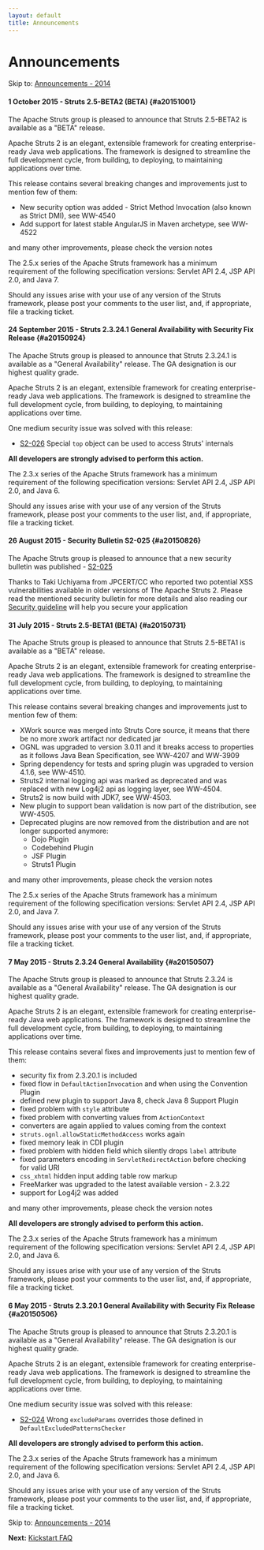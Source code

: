 ```yaml
---
layout: default
title: Announcements
---
```

# Announcements

<p class="pull-right">
  Skip to: <a href="announce-2014.html">Announcements - 2014</a>
</p>

#### 1 October 2015 - Struts 2.5-BETA2 (BETA) {#a20151001}

The Apache Struts group is pleased to announce that Struts 2.5-BETA2 is available as a "BETA" release.

Apache Struts 2 is an elegant, extensible framework for creating enterprise-ready Java web applications.
The framework is designed to streamline the full development cycle, from building, to deploying,
to maintaining applications over time.

This release contains several breaking changes and improvements just to mention few of them:

 - New security option was added - Strict Method Invocation (also known as Strict DMI), see WW-4540
 - Add support for latest stable AngularJS in Maven archetype, see WW-4522   

and many other improvements, please check the version notes

The 2.5.x series of the Apache Struts framework has a minimum requirement of the following specification versions:
Servlet API 2.4, JSP API 2.0, and Java 7.

Should any issues arise with your use of any version of the Struts framework, please post your comments 
to the user list, and, if appropriate, file a tracking ticket.

#### 24 September 2015 - Struts 2.3.24.1 General Availability with Security Fix Release {#a20150924}

The Apache Struts group is pleased to announce that Struts 2.3.24.1 is available as a "General Availability"
release. The GA designation is our highest quality grade.

Apache Struts 2 is an elegant, extensible framework for creating enterprise-ready Java web applications.
The framework is designed to streamline the full development cycle, from building, to deploying,
to maintaining applications over time.

One medium security issue was solved with this release:

  - [S2-026](/docs/s2-026.html)
    Special `top` object can be used to access Struts' internals

**All developers are strongly advised to perform this action.**

The 2.3.x series of the Apache Struts framework has a minimum requirement of the following specification versions:
Servlet API 2.4, JSP API 2.0, and Java 6.

Should any issues arise with your use of any version of the Struts framework,
please post your comments to the user list, and, if appropriate, file a tracking ticket.

#### 26 August 2015 - Security Bulletin S2-025 {#a20150826}

The Apache Struts group is pleased to announce that a new security bulletin was published - 
[S2-025](/docs/s2-025.html)

Thanks to Taki Uchiyama from JPCERT/CC who reported two potential XSS vulnerabilities available 
in older versions of The Apache Struts 2. Please read the mentioned security bulletin for more details
and also reading our [Security guideline](/docs/security.html) will help you secure your application 

#### 31 July 2015 - Struts 2.5-BETA1 (BETA) {#a20150731}

The Apache Struts group is pleased to announce that Struts 2.5-BETA1 is available as a "BETA"
release.

Apache Struts 2 is an elegant, extensible framework for creating enterprise-ready Java web applications.
The framework is designed to streamline the full development cycle, from building, to deploying,
to maintaining applications over time.

This release contains several breaking changes and improvements just to mention few of them:

 - XWork source was merged into Struts Core source, it means that there be no more xwork artifact nor dedicated jar
 - OGNL was upgraded to version 3.0.11 and it breaks access to properties as it follows Java Bean Specification, see WW-4207 and WW-3909
 - Spring dependency for tests and spring plugin was upgraded to version 4.1.6, see WW-4510.
 - Struts2 internal logging api was marked as deprecated and was replaced with new Log4j2 api as logging layer, see WW-4504.
 - Struts2 is now build with JDK7, see WW-4503.
 - New plugin to support bean validation is now part of the distribution, see WW-4505.
 - Deprecated plugins are now removed from the distribution and are not longer supported anymore:
   - Dojo Plugin
   - Codebehind Plugin
   - JSF Plugin
   - Struts1 Plugin

and many other improvements, please check the version notes

The 2.5.x series of the Apache Struts framework has a minimum requirement of the following specification versions:
Servlet API 2.4, JSP API 2.0, and Java 7.

Should any issues arise with your use of any version of the Struts framework,
please post your comments to the user list, and, if appropriate, file a tracking ticket.

#### 7 May 2015 - Struts 2.3.24 General Availability {#a20150507}

The Apache Struts group is pleased to announce that Struts 2.3.24 is available as a "General Availability"
release. The GA designation is our highest quality grade.

Apache Struts 2 is an elegant, extensible framework for creating enterprise-ready Java web applications.
The framework is designed to streamline the full development cycle, from building, to deploying,
to maintaining applications over time.

This release contains several fixes and improvements just to mention few of them:

 - security fix from 2.3.20.1 is included
 - fixed flow in `DefaultActionInvocation` and when using the Convention Plugin
 - defined new plugin to support Java 8, check Java 8 Support Plugin
 - fixed problem with `style` attribute
 - fixed problem with converting values from `ActionContext`
 - converters are again applied to values coming from the context
 - `struts.ognl.allowStaticMethodAccess` works again
 - fixed memory leak in CDI plugin
 - fixed problem with hidden field which silently drops `label` attribute
 - fixed parameters encoding in `ServletRedirectAction` before checking for valid URI
 - `css_xhtml` hidden input adding table row markup
 - FreeMarker was upgraded to the latest available version - 2.3.22
 - support for Log4j2 was added

and many other improvements, please check the version notes

**All developers are strongly advised to perform this action.**

The 2.3.x series of the Apache Struts framework has a minimum requirement of the following specification versions:
Servlet API 2.4, JSP API 2.0, and Java 6.

Should any issues arise with your use of any version of the Struts framework,
please post your comments to the user list, and, if appropriate, file a tracking ticket.

#### 6 May 2015 - Struts 2.3.20.1 General Availability with Security Fix Release {#a20150506}

The Apache Struts group is pleased to announce that Struts 2.3.20.1 is available as a "General Availability"
release. The GA designation is our highest quality grade.

Apache Struts 2 is an elegant, extensible framework for creating enterprise-ready Java web applications.
The framework is designed to streamline the full development cycle, from building, to deploying,
to maintaining applications over time.

One medium security issue was solved with this release:

  - [S2-024](/docs/s2-024.html)
    Wrong `excludeParams` overrides those defined in `DefaultExcludedPatternsChecker`

**All developers are strongly advised to perform this action.**

The 2.3.x series of the Apache Struts framework has a minimum requirement of the following specification versions:
Servlet API 2.4, JSP API 2.0, and Java 6.

Should any issues arise with your use of any version of the Struts framework,
please post your comments to the user list, and, if appropriate, file a tracking ticket.

<p class="pull-right">
  Skip to: <a href="announce-2014.html">Announcements - 2014</a>
</p>

<p class="pull-left">
  <strong>Next:</strong>
  <a href="kickstart.html">Kickstart FAQ</a>
</p>
